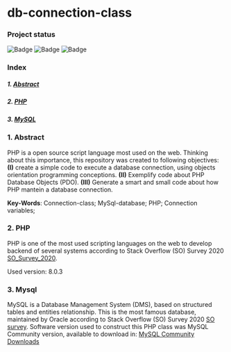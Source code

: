 
# db-connection-class


### Project status  

![Badge](https://img.shields.io/static/v1?label=Database&message=Mysql&color=blue&style=for-the-badge&logo=mysql) ![Badge](https://img.shields.io/static/v1?label=Language&message=php&color=blue&style=for-the-badge&logo=php) ![Badge](https://img.shields.io/static/v1?label=Code_Stage&message=COMPLETED&color=green&style=for-the-badge)

  

### Index
 
##### 1. [Abstract](#Abstract)
##### 2. [PHP](#php)
##### 3. [MySQL](#mysql)

### 1. Abstract <a name="Abstract"/>

PHP is a open source script language most used on the web. Thinking about this importance, this repository was created to following objectives: **(I)** create a simple code to execute a database connection, using objects orientation programming conceptions. **(II)** Exemplify code about PHP Database Objects (PDO). **(III)** Generate a smart and small code about how PHP mantein a database connection.
  

**Key-Words**: Connection-class; MySql-database; PHP; Connection variables;

### 2. PHP <a name="php">

PHP is one of the most used scripting languages on the web to develop  backend of several systems  according to Stack Overflow (SO) Survey 2020 [SO_Survey_2020](https://insights.stackoverflow.com/survey/2020#technology-databases-all-respondents4).
  
Used version: 8.0.3

### 3. Mysql <a name="mysql"/>

MySQL is a Database Management System (DMS), based on structured tables and entities relationship. This is the most famous database, maintained by Oracle according to Stack Overflow (SO) Survey 2020 [SO survey](https://insights.stackoverflow.com/survey/2020#technology-databases-all-respondents4). Software version used to construct this PHP class was MySQL Community version, available to download in: [MySQL Community Downloads](https://dev.mysql.com/downloads/)


#